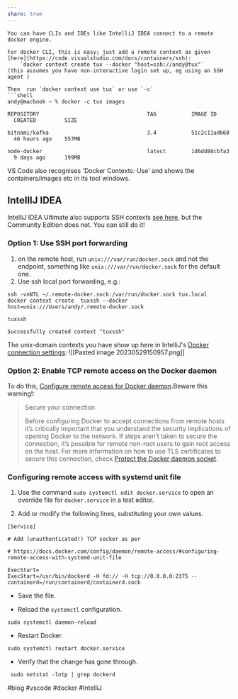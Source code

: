 ```yaml
---
share: true
---
```



```
You can have CLIs and IDEs like IntelliJ IDEA connect to a remote docker engine.

For docker CLI, this is easy; just add a remote context as given [here](https://code.visualstudio.com/docs/containers/ssh):
	`docker context create tux --docker "host=ssh://andy@tux"`
(this assumes you have non-interactive login set up, eg using an SSH agent )

Then  run `docker context use tux` or use `-c`  
```shell
andy@macbook ~ % docker -c tux images      

REPOSITORY                                  TAG           IMAGE ID       CREATED         SIZE

bitnami/kafka                               3.4           51c2c11ad668   46 hours ago    557MB

node-docker                                 latest        1d6dd88cbfa3   9 days ago      199MB

```

VS Code also recognises 'Docker Contexts: Use' and shows the containers/images etc in its tool windows.

## IntellIJ IDEA
IntelliJ IDEA Ultimate  also supports SSH contexts [see here](https://www.jetbrains.com/help/idea/settings-docker.html), but the Community Edition does not. You can still do it!

### Option 1: Use SSH port forwarding
1. on the remote host, run `unix:///var/run/docker.sock` and not the endpoint, something like `unix:///var/run/docker.sock` for the default one.
2. Use ssh local port forwarding, e.g.:
```shell 
ssh -vnNTL ~/.remote-docker.sock:/var/run/docker.sock tux.local
docker context create  tuxssh --docker host=unix:///Users/andy/.remote-docker.sock

tuxssh

Successfully created context "tuxssh"
``` 

The unix-domain contexts you have show up here in IntelliJ's [Docker connection settings](https://www.jetbrains.com/help/idea/settings-docker.html):
![[Pasted image 20230529150957.png]]


### Option 2: Enable TCP remote access on the Docker daemon 
To do this, [Configure remote access for Docker daemon](https://docs.docker.com/config/daemon/remote-access/).Beware this warning!: 
> Secure your connection
> 
> Before configuring Docker to accept connections from remote hosts it’s critically important that you understand the security implications of opening Docker to the network. If steps aren’t taken to secure the connection, it’s possible for remote non-root users to gain root access on the host. For more information on how to use TLS certificates to secure this connection, check [Protect the Docker daemon socket](https://docs.docker.com/engine/security/protect-access/).

### Configuring remote access with systemd unit file[](https://docs.docker.com/config/daemon/remote-access/#configuring-remote-access-with-systemd-unit-file)

1. Use the command `sudo systemctl edit docker.service` to open an override file for `docker.service` in a text editor.
    
2. Add or modify the following lines, substituting your own values. 
```
[Service]

# Add (unauthenticated!) TCP socker as per

# https://docs.docker.com/config/daemon/remote-access/#configuring-remote-access-with-systemd-unit-file

ExecStart=
ExecStart=/usr/bin/dockerd -H fd:// -H tcp://0.0.0.0:2375 --containerd=/run/containerd/containerd.sock
```
    
- Save the file.
    
- Reload the `systemctl` configuration.
```
sudo systemctl daemon-reload
```
  
- Restart Docker.
```
sudo systemctl restart docker.service
```
    
- Verify that the change has gone through.
```
 sudo netstat -lntp | grep dockerd
```



#blog #vscode #docker #IntelliJ


